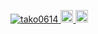 <p align="left">
    <a href="https://github.com/tako0614/tako0614/">
      <img src="https://komarev.com/ghpvc/?username=tako0614" alt="tako0614" />
    </a>
    <a href="https://github.com/tako0614">
      <img height="20" src="https://img.shields.io/github/followers/tako0614?label=follow&logo=github&style=flat" />
    </a>
    <img height="20" src="(http://github-profile-summary-cards.vercel.app/api/cards/profile-details?username=tako0614&theme=default" />
</p>
